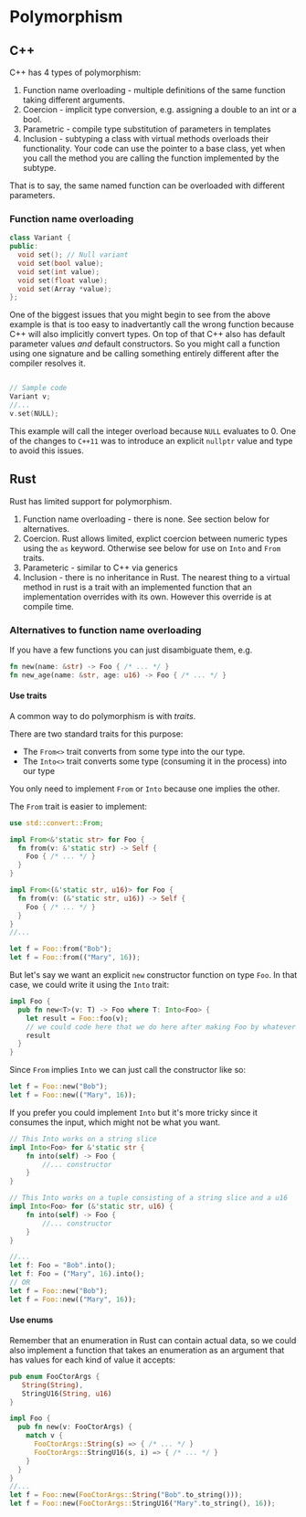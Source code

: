 # Polymorphism

## C++

C++ has 4 types of polymorphism:

1. Function name overloading - multiple definitions of the same function taking different arguments. 
2. Coercion - implicit type conversion, e.g. assigning a double to an int or a bool.
3. Parametric - compile type substitution of parameters in templates
4. Inclusion - subtyping a class with virtual methods overloads their functionality. Your code can use the pointer to a base class, yet when you call the method you are calling the function implemented by the subtype.

That is to say, the same named function can be overloaded with different parameters. 

### Function name overloading

```c++
class Variant {
public:
  void set(); // Null variant
  void set(bool value);
  void set(int value);
  void set(float value);
  void set(Array *value);
};
```

One of the biggest issues that you might begin to see from the above example is that is too easy to inadvertantly call the wrong function because C++ will also implicitly convert types. On top of that C++ also has default parameter values _and_ default constructors. So you might call a function using one signature and be calling something entirely different after the compiler resolves it.

```c++

// Sample code
Variant v;
//...
v.set(NULL);
```

This example will call the integer overload because `NULL` evaluates to 0. One of the changes to `C++11` was to introduce an explicit `nullptr` value and type to avoid this issues.

## Rust

Rust has limited support for polymorphism. 

1. Function name overloading - there is none. See section below for alternatives.
2. Coercion. Rust allows limited, explict coercion between numeric types using the `as` keyword. Otherwise see below for use on `Into` and `From` traits.
3. Parameteric - similar to C++ via generics
4. Inclusion - there is no inheritance in Rust. The nearest thing to a virtual method in rust is a trait with an implemented function that an implementation overrides with its own. However this override is at compile time.

### Alternatives to function name overloading

If you have a few functions you can just disambiguate them, e.g.

```rust
fn new(name: &str) -> Foo { /* ... */ }
fn new_age(name: &str, age: u16) -> Foo { /* ... */ }
```

#### Use traits

A common way to do polymorphism is with _traits_.
 
There are two standard traits for this purpose:

* The `From<>` trait converts from some type into the our type. 
* The `Into<>` trait converts some type (consuming it in the process) into our type 

You only need to implement `From` or `Into` because one implies the other.

The `From` trait is easier to implement:

```rust
use std::convert::From;

impl From<&'static str> for Foo {
  fn from(v: &'static str) -> Self {
    Foo { /* ... */ }
  }
}

impl From<(&'static str, u16)> for Foo {
  fn from(v: (&'static str, u16)) -> Self {
    Foo { /* ... */ }
  }
}
//...

let f = Foo::from("Bob");
let f = Foo::from(("Mary", 16));
```

But let's say we want an explicit `new` constructor function on type `Foo`. In that case, we could write it using the `Into` trait:

```rust
impl Foo {
  pub fn new<T>(v: T) -> Foo where T: Into<Foo> {
    let result = Foo::foo(v);
    // we could code here that we do here after making Foo by whatever means
    result
  }
}
```

Since `From` implies `Into` we can just call the constructor like so:

```rust
let f = Foo::new("Bob");
let f = Foo::new(("Mary", 16));
```

If you prefer you could implement `Into` but it's more tricky since it consumes the input, which might not be what you want.

```rust
// This Into works on a string slice
impl Into<Foo> for &'static str {
    fn into(self) -> Foo {    
        //... constructor
    }    
}

// This Into works on a tuple consisting of a string slice and a u16
impl Into<Foo> for (&'static str, u16) {    
    fn into(self) -> Foo {    
        //... constructor
    }    
}

//...
let f: Foo = "Bob".into();
let f: Foo = ("Mary", 16).into();
// OR
let f = Foo::new("Bob");
let f = Foo::new(("Mary", 16));
```

#### Use enums

Remember that an enumeration in Rust can contain actual data, so we could also implement a function that takes an enumeration as an argument that has values for each kind of value it accepts:

```rust
pub enum FooCtorArgs {
   String(String),
   StringU16(String, u16)
}

impl Foo {
  pub fn new(v: FooCtorArgs) {
    match v {
      FooCtorArgs::String(s) => { /* ... */ }
      FooCtorArgs::StringU16(s, i) => { /* ... */ }
    }
  }
}
//...
let f = Foo::new(FooCtorArgs::String("Bob".to_string()));
let f = Foo::new(FooCtorArgs::StringU16("Mary".to_string(), 16));
```
